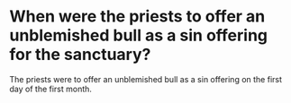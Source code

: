 # When were the priests to offer an unblemished bull as a sin offering for the sanctuary?

The priests were to offer an unblemished bull as a sin offering on the first day of the first month.

